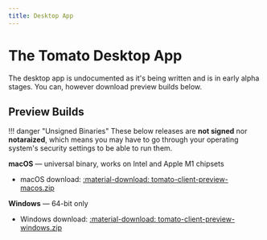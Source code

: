 ```yaml
---
title: Desktop App
---
```


# The Tomato Desktop App

The desktop app is undocumented as it's being written and is in early alpha
stages. You can, however download preview builds below.

## Preview Builds

!!! danger "Unsigned Binaries"
    These below releases are **not signed** nor **notaraized**, which means
    you may have to go through your operating system's security settings to be
    able to run them.

**macOS** &mdash; universal binary, works on Intel and Apple M1 chipsets

  * macOS download: [:material-download: tomato-client-preview-macos.zip](https://priv.bmir.org/tomato-client-preview-macos.zip)

**Windows** &mdash; 64-bit only

  * Windows download: [:material-download: tomato-client-preview-windows.zip](https://priv.bmir.org/tomato-client-preview-windows.zip)
